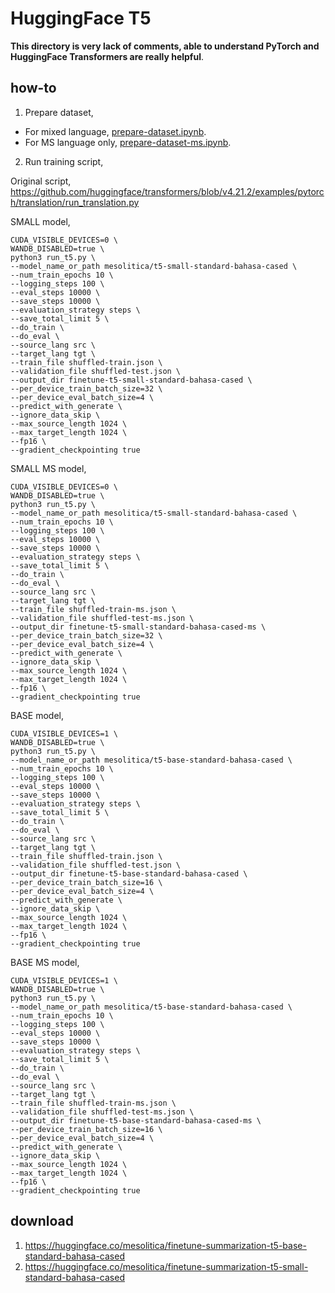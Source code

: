 # HuggingFace T5

**This directory is very lack of comments, able to understand PyTorch and HuggingFace Transformers are really helpful**.

## how-to

1. Prepare dataset,

- For mixed language, [prepare-dataset.ipynb](prepare-dataset.ipynb).
- For MS language only, [prepare-dataset-ms.ipynb](prepare-dataset-ms.ipynb).

2. Run training script,


Original script, https://github.com/huggingface/transformers/blob/v4.21.2/examples/pytorch/translation/run_translation.py

SMALL model,
```
CUDA_VISIBLE_DEVICES=0 \
WANDB_DISABLED=true \
python3 run_t5.py \
--model_name_or_path mesolitica/t5-small-standard-bahasa-cased \
--num_train_epochs 10 \
--logging_steps 100 \
--eval_steps 10000 \
--save_steps 10000 \
--evaluation_strategy steps \
--save_total_limit 5 \
--do_train \
--do_eval \
--source_lang src \
--target_lang tgt \
--train_file shuffled-train.json \
--validation_file shuffled-test.json \
--output_dir finetune-t5-small-standard-bahasa-cased \
--per_device_train_batch_size=32 \
--per_device_eval_batch_size=4 \
--predict_with_generate \
--ignore_data_skip \
--max_source_length 1024 \
--max_target_length 1024 \
--fp16 \
--gradient_checkpointing true
```

SMALL MS model,
```
CUDA_VISIBLE_DEVICES=0 \
WANDB_DISABLED=true \
python3 run_t5.py \
--model_name_or_path mesolitica/t5-small-standard-bahasa-cased \
--num_train_epochs 10 \
--logging_steps 100 \
--eval_steps 10000 \
--save_steps 10000 \
--evaluation_strategy steps \
--save_total_limit 5 \
--do_train \
--do_eval \
--source_lang src \
--target_lang tgt \
--train_file shuffled-train-ms.json \
--validation_file shuffled-test-ms.json \
--output_dir finetune-t5-small-standard-bahasa-cased-ms \
--per_device_train_batch_size=32 \
--per_device_eval_batch_size=4 \
--predict_with_generate \
--ignore_data_skip \
--max_source_length 1024 \
--max_target_length 1024 \
--fp16 \
--gradient_checkpointing true
```

BASE model,
```
CUDA_VISIBLE_DEVICES=1 \
WANDB_DISABLED=true \
python3 run_t5.py \
--model_name_or_path mesolitica/t5-base-standard-bahasa-cased \
--num_train_epochs 10 \
--logging_steps 100 \
--eval_steps 10000 \
--save_steps 10000 \
--evaluation_strategy steps \
--save_total_limit 5 \
--do_train \
--do_eval \
--source_lang src \
--target_lang tgt \
--train_file shuffled-train.json \
--validation_file shuffled-test.json \
--output_dir finetune-t5-base-standard-bahasa-cased \
--per_device_train_batch_size=16 \
--per_device_eval_batch_size=4 \
--predict_with_generate \
--ignore_data_skip \
--max_source_length 1024 \
--max_target_length 1024 \
--fp16 \
--gradient_checkpointing true
```

BASE MS model,
```
CUDA_VISIBLE_DEVICES=1 \
WANDB_DISABLED=true \
python3 run_t5.py \
--model_name_or_path mesolitica/t5-base-standard-bahasa-cased \
--num_train_epochs 10 \
--logging_steps 100 \
--eval_steps 10000 \
--save_steps 10000 \
--evaluation_strategy steps \
--save_total_limit 5 \
--do_train \
--do_eval \
--source_lang src \
--target_lang tgt \
--train_file shuffled-train-ms.json \
--validation_file shuffled-test-ms.json \
--output_dir finetune-t5-base-standard-bahasa-cased-ms \
--per_device_train_batch_size=16 \
--per_device_eval_batch_size=4 \
--predict_with_generate \
--ignore_data_skip \
--max_source_length 1024 \
--max_target_length 1024 \
--fp16 \
--gradient_checkpointing true
```

## download

1. https://huggingface.co/mesolitica/finetune-summarization-t5-base-standard-bahasa-cased
2. https://huggingface.co/mesolitica/finetune-summarization-t5-small-standard-bahasa-cased